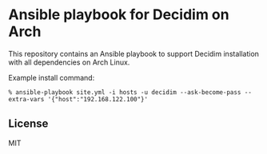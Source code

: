 # Ansible playbook for Decidim on Arch

This repository contains an Ansible playbook to support Decidim installation with all dependencies on Arch Linux.

Example install command:
```
% ansible-playbook site.yml -i hosts -u decidim --ask-become-pass --extra-vars '{"host":"192.168.122.100"}'
```

## License

MIT
